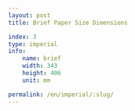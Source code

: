 ```yaml
---
layout: post
title: Brief Paper Size Dimensions

index: 3
type: imperial
info:
    name: brief
    width: 343
    height: 406
    unit: mm

permalink: /en/imperial/:slug/
---
```



